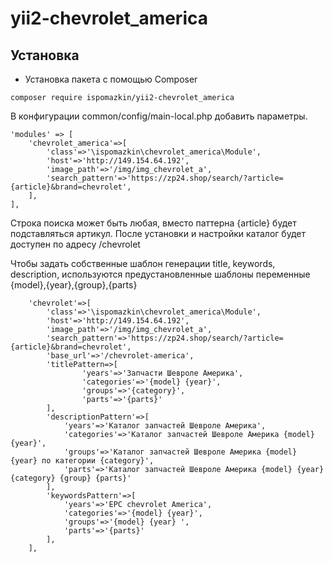 yii2-chevrolet_america
=================



Установка
------------------
* Установка пакета с помощью Composer
```
composer require ispomazkin/yii2-chevrolet_america
```


В конфигурации common/config/main-local.php добавить параметры. 

    'modules' => [
        'chevrolet_america'=>[
            'class'=>'\ispomazkin\chevrolet_america\Module',
            'host'=>'http://149.154.64.192',
            'image_path'=>'/img/img_chevrolet_a',
            'search_pattern'=>'https://zp24.shop/search/?article={article}&brand=chevrolet',
        ],
    ],

Строка поиска может быть любая, вместо паттерна {article} будет подставляться артикул.
После установки и настройки каталог будет доступен по адресу /chevrolet

Чтобы задать собственные шаблон генерации title, keywords, description,
используются предустановленные шаблоны переменные {model},{year},{group},{parts} 

        'chevrolet'=>[
            'class'=>'\ispomazkin\chevrolet_america\Module',
            'host'=>'http://149.154.64.192',
            'image_path'=>'/img/img_chevrolet_a',
            'search_pattern'=>'https://zp24.shop/search/?article={article}&brand=chevrolet',
            'base_url'=>'/chevrolet-america',
            'titlePattern=>[
                    'years'=>'Запчасти Шевроле Америка',
                    'categories'=>'{model} {year}',
                    'groups'=>'{category}',
                    'parts'=>'{parts}'
            ],
            'descriptionPattern'=>[
                'years'=>'Каталог запчастей Шевроле Америка',
                'categories'=>'Каталог запчастей Шевроле Америка {model} {year}',
                'groups'=>'Каталог запчастей Шевроле Америка {model} {year} по категории {category}',
                'parts'=>'Каталог запчастей Шевроле Америка {model} {year} {category} {group} {parts}'
            ],
            'keywordsPattern'=>[
                'years'=>'EPC chevrolet America',
                'categories'=>'{model} {year}',
                'groups'=>'{model} {year} ',
                'parts'=>'{parts}'
            ],
        ],
        
